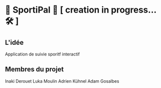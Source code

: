 # 🏀 SportiPal 🏀‍‍ [ creation in progress... 🛠 ]

## L'idée

Application de suivie sporitf interactif

## Membres du projet
Inaki Derouet
Luka Moulin 
Adrien Kühnel
Adam Gosalbes
